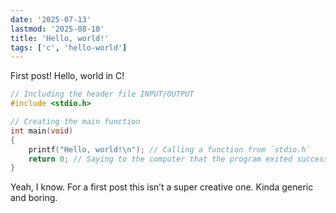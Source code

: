 ```yaml
---
date: '2025-07-13'
lastmod: '2025-08-10'
title: 'Hello, world!'
tags: ['c', 'hello-world']
---
```


First post! Hello, world in C!

```c
// Including the header file INPUT/OUTPUT
#include <stdio.h>

// Creating the main function
int main(void)
{
    printf("Hello, world!\n"); // Calling a function from `stdio.h`
    return 0; // Saying to the computer that the program exited successfully
}
```

Yeah, I know. For a first post this isn’t a super creative one. Kinda generic and boring.
